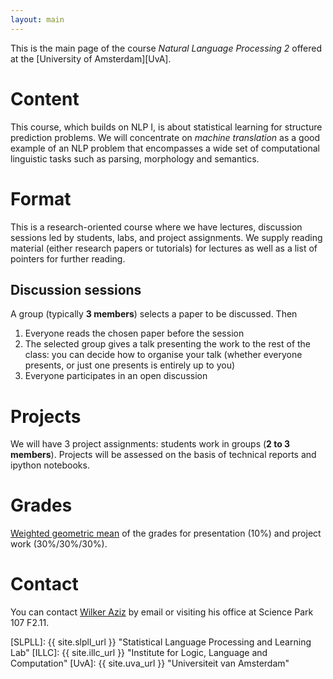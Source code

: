 ```yaml
---
layout: main
---
```





This is the main page of the course *Natural Language Processing 2* offered at the [University of Amsterdam][UvA].

# Content 

This course, which builds on NLP I, is about statistical learning for structure prediction problems. 
We will concentrate on *machine translation* as a good example of an NLP problem that encompasses a wide set of computational linguistic tasks such as parsing, morphology and semantics. 

# Format

This is a research-oriented course where we have lectures, discussion sessions led by students, labs, and project assignments.
We supply reading material (either research papers or tutorials) for lectures as well as a list of pointers for further reading.


## Discussion sessions

A group (typically **3 members**) selects a paper to be discussed. Then

1. Everyone reads the chosen paper before the session
2. The selected group gives a talk presenting the work to the rest of the class: you can decide how to organise your talk (whether everyone presents, or just one presents is entirely up to you)
3. Everyone participates in an open discussion 


# Projects

We will have 3 project assignments: students work in groups (**2 to 3 members**). Projects will be assessed on the basis of technical reports and ipython notebooks.


# Grades 

[Weighted geometric mean](//en.wikipedia.org/wiki/Weighted_geometric_mean) of the grades for presentation (10%) and project work (30%/30%/30%). 

# Contact

You can contact [Wilker Aziz](//wilkeraziz.github.io) by email or visiting his office at Science Park 107 F2.11.

[SLPLL]: {{ site.slpll_url }} "Statistical Language Processing and Learning Lab"
[ILLC]: {{ site.illc_url }} "Institute for Logic, Language and Computation"
[UvA]: {{ site.uva_url }} "Universiteit van Amsterdam"
